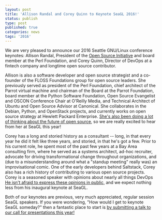 ```yaml
---
layout: post
title: 'Allison Randal and Corey Quinn to Keynote SeaGL 2016!'
status: publish
type: post
published: true
categories: news
tags: '2016'
---
```


We are very pleased to announce our 2016 Seattle GNU/Linux conference keynotes: Allison Randal, President of the [Open Source Initiative](https://opensource.org/) and board member at the Perl Foundation, and Corey Quinn, Director of DevOps at a fintech company and longtime open source contributor.

Allison is also a software developer and open source strategist and a co-founder of the FLOSS Foundations group for open source leaders. She previously served as president of the Perl Foundation, chief architect of the Parrot virtual machine and chairman of the Board at the Parrot Foundation, board member at the Python Software Foundation, Open Source Evangelist and OSCON Conference Chair at O'Reilly Media, and Technical Architect of Ubuntu and Open Source Advisor at Canonical. She collaborates in the Debian, Python, and OpenStack projects, and currently works on open source strategy at Hewlett Packard Enterprise. [She's also been doing a lot of thinking about the future of open source,](https://allisonrandal.com/2015/07/22/the-future-of-open-source/) so we are really excited to hear from her at SeaGL this year!

Corey has a long and storied history as a consultant -- long, in that every year he did it felt like three years, and storied, in that he's got a few. Prior to his current role, he spent most of the past few years at a Bay Area consulting firm, where he served as a systems architect, ad-hoc recruiter, advocate for driving transformational change throughout organizations, and (due to a misunderstanding around what a "standup meeting" really was) an improvisational comic. One of the early developers behind Saltstack, Corey also has a rich history of contributing to various open source projects. Corey is a seasoned speaker with opinions about nearly all things DevOps [He isn't afraid to express these opinions in public,](https://opensource.com/business/16/4/linuxfest-northwest-interview-corey-quinn) and we expect nothing less from his inaugural keynote at SeaGL.

Both of our keynotes are previous, very much appreciated, regular session SeaGL speakers. If you were wondering, "How would I get to keynote SeaGL someday?" then a fantastic place to start is [by submitting a talk to our call for presentations this year!](/news/2016/05/13/CFP-Open)

